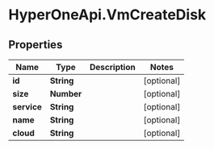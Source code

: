 # HyperOneApi.VmCreateDisk

## Properties

Name | Type | Description | Notes
------------ | ------------- | ------------- | -------------
**id** | **String** |  | [optional] 
**size** | **Number** |  | [optional] 
**service** | **String** |  | [optional] 
**name** | **String** |  | [optional] 
**cloud** | **String** |  | [optional] 


